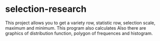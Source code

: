 # selection-research
This project allows you to get a variety row, statistic row, selection scale, maximum and minimum. This program also calculates Also there are graphics of distribution function, polygon of frequences and histogram.
